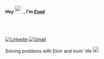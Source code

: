 <h5>Hey <img src="https://media.giphy.com/media/hvRJCLFzcasrR4ia7z/giphy.gif" width="25px"> , I'm <a href="https://shwetang550.github.io/profile/">Esad</a></h5>

<br><br>

[![Linkedin](https://img.shields.io/badge/-LinkedIn-blue?style=flat&logo=Linkedin&logoColor=white)](https://www.linkedin.com/in/muhammed-esad-kaya/)
[![Gmail](https://img.shields.io/badge/-Gmail-c14438?style=flat&logo=Gmail&logoColor=white)](mailto:muhammedesadkaya@gmail.com)

Solving problems with Elixir and lovin' life <img height ="20" src= "https://camo.githubusercontent.com/6ba7b982e69849c28d40e15131d5557cd65455a6/68747470733a2f2f6d656469612e67697068792e636f6d2f6d656469612f4c6e516a7057614f4e386e68723231764e572f67697068792e676966" />
